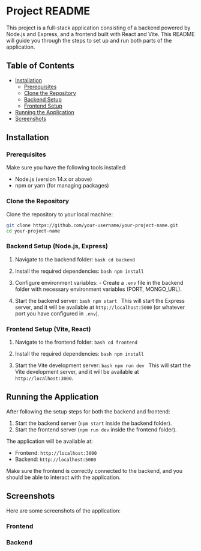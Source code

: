 # Project README

This project is a full-stack application consisting of a backend powered by Node.js and Express, and a frontend built with React and Vite. This README will guide you through the steps to set up and run both parts of the application.

## Table of Contents

- [Installation](#installation)
  - [Prerequisites](#prerequisites)
  - [Clone the Repository](#clone-the-repository)
  - [Backend Setup](#backend-setup-nodejs-express)
  - [Frontend Setup](#frontend-setup-vite-react)
- [Running the Application](#running-the-application)
- [Screenshots](#screenshots)

## Installation

### Prerequisites

Make sure you have the following tools installed:

- Node.js (version 14.x or above)
- npm or yarn (for managing packages)

### Clone the Repository

Clone the repository to your local machine:

```bash
git clone https://github.com/your-username/your-project-name.git
cd your-project-name
```

### Backend Setup (Node.js, Express)

1. Navigate to the backend folder:
   `bash
    cd backend
    `

2. Install the required dependencies:
   `bash
    npm install
    `

3. Configure environment variables: - Create a `.env` file in the backend folder with necessary environment variables (PORT, MONGO_URL).

4. Start the backend server:
   `bash
    npm start
    `
   This will start the Express server, and it will be available at `http://localhost:5000` (or whatever port you have configured in `.env`).

### Frontend Setup (Vite, React)

1. Navigate to the frontend folder:
   `bash
    cd frontend
    `

2. Install the required dependencies:
   `bash
    npm install
    `

3. Start the Vite development server:
   `bash
    npm run dev
    `
   This will start the Vite development server, and it will be available at `http://localhost:3000`.

## Running the Application

After following the setup steps for both the backend and frontend:

1. Start the backend server (`npm start` inside the backend folder).
2. Start the frontend server (`npm run dev` inside the frontend folder).

The application will be available at:

- Frontend: `http://localhost:3000`
- Backend: `http://localhost:5000`

Make sure the frontend is correctly connected to the backend, and you should be able to interact with the application.

## Screenshots

Here are some screenshots of the application:

### Frontend

### Backend
